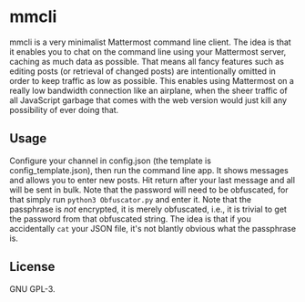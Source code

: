 # mmcli
mmcli is a very minimalist Mattermost command line client. The idea is that it
enables you to chat on the command line using your Mattermost server, caching
as much data as possible. That means all fancy features such as editing posts
(or retrieval of changed posts) are intentionally omitted in order to keep
traffic as low as possible. This enables using Mattermost on a really low
bandwidth connection like an airplane, when the sheer traffic of all JavaScript
garbage that comes with the web version would just kill any possibility of ever
doing that.

## Usage
Configure your channel in config.json (the template is config_template.json),
then run the command line app. It shows messages and allows you to enter new
posts. Hit return after your last message and all will be sent in bulk. Note
that the password will need to be obfuscated, for that simply run `python3
Obfuscator.py` and enter it. Note that the passphrase is *not* encrypted, it is
merely obfuscated, i.e., it is trivial to get the password from that obfuscated
string. The idea is that if you accidentally `cat` your JSON file, it's not
blantly obvious what the passphrase is.

## License
GNU GPL-3.
